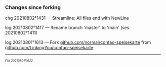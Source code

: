 ﻿### Changes since forking

chg 20210802°1431 — Streamline: All files end with NewLine

log 20210802°1417 —
 Rename branch 'master' to 'main' (ses 20210802°1411)

log 20210801°1613 —
 Fork [github.com/normai/contao-speisekarte](https://github.com/normai/contao-speisekarte)
 from [github.com/LinkingYou/contao-speisekarte](https://github.com/LinkingYou/contao-speisekarte)

---

<sup><sub>*File 20210801°1622*</sub></sup>
